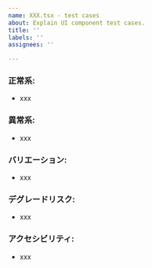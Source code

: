 ```yaml
---
name: XXX.tsx - test cases
about: Explain UI component test cases.
title: ''
labels: ''
assignees: ''

---
```


### 正常系:
- xxx

### 異常系:
- xxx

### バリエーション:
- xxx

### デグレードリスク:
- xxx

### アクセシビリティ:
- xxx
